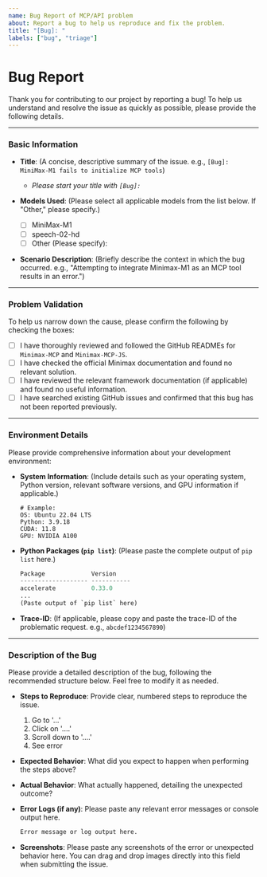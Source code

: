 ```yaml
---
name: Bug Report of MCP/API problem
about: Report a bug to help us reproduce and fix the problem.
title: "[Bug]: "
labels: ["bug", "triage"]
---
```


# Bug Report

Thank you for contributing to our project by reporting a bug! To help us understand and resolve the issue as quickly as possible, please provide the following details.

---

### **Basic Information**

* **Title**: (A concise, descriptive summary of the issue. e.g., `[Bug]: MiniMax-M1 fails to initialize MCP tools`)
    * *Please start your title with `[Bug]: `*

* **Models Used**: (Please select all applicable models from the list below. If "Other," please specify.)
    * [ ] MiniMax-M1
    * [ ] speech-02-hd
    * [ ] Other (Please specify):

* **Scenario Description**: (Briefly describe the context in which the bug occurred. e.g., "Attempting to integrate Minimax-M1 as an MCP tool results in an error.")

---

### **Problem Validation**

To help us narrow down the cause, please confirm the following by checking the boxes:

* [ ] I have thoroughly reviewed and followed the GitHub READMEs for `Minimax-MCP` and `Minimax-MCP-JS`.
* [ ] I have checked the official Minimax documentation and found no relevant solution.
* [ ] I have reviewed the relevant framework documentation (if applicable) and found no useful information.
* [ ] I have searched existing GitHub issues and confirmed that this bug has not been reported previously.

---

### **Environment Details**

Please provide comprehensive information about your development environment:

* **System Information**: (Include details such as your operating system, Python version, relevant software versions, and GPU information if applicable.)
    ```
    # Example:
    OS: Ubuntu 22.04 LTS
    Python: 3.9.18
    CUDA: 11.8
    GPU: NVIDIA A100
    ```

* **Python Packages (`pip list`)**: (Please paste the complete output of `pip list` here.)
    ```python
    Package             Version
    ------------------- -----------
    accelerate          0.33.0
    ...
    (Paste output of `pip list` here)
    ```

* **Trace-ID**: (If applicable, please copy and paste the trace-ID of the problematic request. e.g., `abcdef1234567890`)

---

### **Description of the Bug**

Please provide a detailed description of the bug, following the recommended structure below. Feel free to modify it as needed.

* **Steps to Reproduce**:
    Provide clear, numbered steps to reproduce the issue.
    1.  Go to '...'
    2.  Click on '....'
    3.  Scroll down to '....'
    4.  See error

* **Expected Behavior**:
    What did you expect to happen when performing the steps above?

* **Actual Behavior**:
    What actually happened, detailing the unexpected outcome?

* **Error Logs (if any)**:
    Please paste any relevant error messages or console output here.
    ```bash
    Error message or log output here.
    ```

* **Screenshots**:
    Please paste any screenshots of the error or unexpected behavior here. You can drag and drop images directly into this field when submitting the issue.
